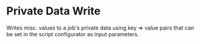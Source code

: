 Private Data Write
========================

Writes misc. values to a job's private data using key => value pairs that can be set in the script configurator as input parameters. 
